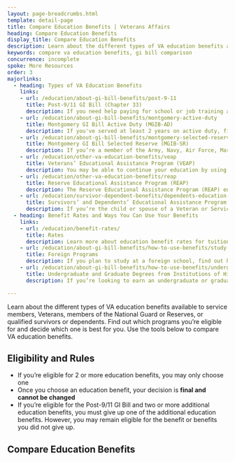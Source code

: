 ```yaml
---
layout: page-breadcrumbs.html
template: detail-page
title: Compare Education Benefits | Veterans Affairs
heading: Compare Education Benefits
display_title: Compare Education Benefits
description: Learn about the different types of VA education benefits available to service members, Veterans, members of the National Guard or Reserves, or qualified survivors or dependents. Find out which programs you’re eligible for and decide which one is best for you. Use the tools below to compare VA education benefits. 
keywords: compare va education benefits, gi bill comparison
concurrence: incomplete
spoke: More Resources
order: 3
majorlinks:
  - heading: Types of VA Education Benefits
    links:
    - url: /education/about-gi-bill-benefits/post-9-11
      title: Post-9/11 GI Bill (Chapter 33)
      description: If you need help paying for school or job training and you’ve served on active duty after September 10, 2001, you may qualify for the Post-9/11 GI Bill. Find out if you can get education benefits through the Post-9/11 GI Bill.
    - url: /education/about-gi-bill-benefits/montgomery-active-duty
      title: Montgomery GI Bill Active Duty (MGIB-AD)
      description: If you've served at least 2 years on active duty, find out if you qualify for the Montgomery GI Bill Active Duty (MGIB-AD) program.
    - url: /education/about-gi-bill-benefits/montgomery-selected-reserve
      title: Montgomery GI Bill Selected Reserve (MGIB-SR)
      description: If you’re a member of the Army, Navy, Air Force, Marine Corps or Coast Guard Reserve, Army National Guard, or Air National Guard, you may be able to get up to 36 months of education and training benefits under the Montgomery GI Bill Selected Reserve (MGIB-SR) program. Find out if you qualify.
    - url: /education/other-va-education-benefits/veap
      title: Veterans’ Educational Assistance Program (VEAP)
      description: You may be able to continue your education by using part of your military pay to help cover the cost of school. Find out if you can get benefits through the Veterans' Educational Assistance Program (VEAP)—a $2-to-$1 government-match program for educational assistance.
    - url: /education/other-va-education-benefits/reap
      title: Reserve Educational Assistance Program (REAP)
      description: The Reserve Educational Assistance Program (REAP) ended on November 25, 2015, but under the National Defense Authorization Act of 2016, some REAP benefits will remain in place for 3 more years. Learn more about what this change means for you.
    - url: /education/survivor-dependent-benefits/dependents-education-assistance
      title: Survivors’ and Dependents’ Educational Assistance Program
      description: If you’re the child or spouse of a Veteran or Servicemember who has died, is captured or missing, or has disabilities, find out if you can get help paying for school or job training through the Survivors’ and Dependents’ Educational Assistance (DEA) program—also called Chapter 35.
  - heading: Benefit Rates and Ways You Can Use Your Benefits
    links:
    - url: /education/benefit-rates/
      title: Rates
      description: Learn more about education benefit rates for tuition and books for qualifying Veterans and their family members.
    - url: /education/about-gi-bill-benefits/how-to-use-benefits/study-at-foreign-schools/
      title: Foreign Programs
      description: If you plan to study at a foreign school, find out how you can use VA benefits to cover your tuition and fees.
    - url: /education/about-gi-bill-benefits/how-to-use-benefits/undergraduate-graduate-programs/
      title: Undergraduate and Graduate Degrees from Institutions of Higher Learning
      description: If you’re looking to earn an undergraduate or graduate degree, find out if you can get VA benefits to help pay for courses.

---
```


<div class="va-introtext">

Learn about the different types of VA education benefits available to service members, Veterans, members of the National Guard or Reserves, or qualified survivors or dependents. Find out which programs you’re eligible for and decide which one is best for you. Use the tools below to compare VA education benefits. 

</div>

<h2>Eligibility and Rules</h2>

- If you’re eligible for 2 or more education benefits, you may only choose one 
- Once you choose an education benefit, your decision is <strong>final and cannot be changed</strong>
- If you’re eligible for the Post-9/11 GI Bill and two or more additional education benefits, you must give up one of the additional education benefits. However, you may remain eligible for the benefit or benefits you did not give up.

<h2>Compare Education Benefits</h2>







